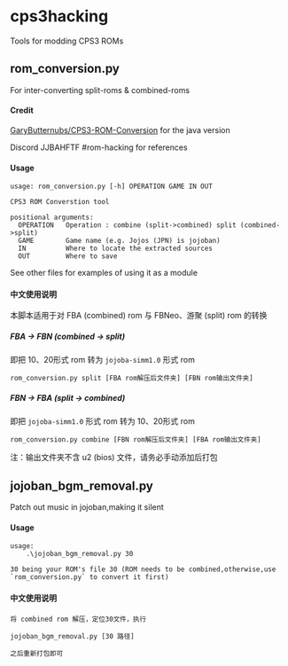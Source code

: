 # cps3hacking
Tools for modding CPS3 ROMs

## rom_conversion.py
For inter-converting split-roms & combined-roms
#### Credit
[GaryButternubs/CPS3-ROM-Conversion](https://github.com/GaryButternubs/CPS3-ROM-Conversion "GaryButternubs/CPS3-ROM-Conversion") for the java version

Discord JJBAHFTF #rom-hacking for references

#### Usage
    usage: rom_conversion.py [-h] OPERATION GAME IN OUT
    
    CPS3 ROM Converstion tool
    
    positional arguments:
      OPERATION   Operation : combine (split->combined) split (combined->split)
      GAME        Game name (e.g. Jojos (JPN) is jojoban)
      IN          Where to locate the extracted sources
      OUT         Where to save

  See other files for examples of using it as a module
  
#### 中文使用说明
本脚本适用于对 FBA (combined) rom 与 FBNeo、游聚 (split) rom 的转换

##### FBA -> FBN (combined -> split)
  即把 10、20形式 rom 转为 `jojoba-simm1.0` 形式 rom

    rom_conversion.py split [FBA rom解压后文件夹] [FBN rom输出文件夹]

##### FBN -> FBA (split -> combined)
  即把  `jojoba-simm1.0` 形式 rom 转为 10、20形式 rom

    rom_conversion.py combine [FBN rom解压后文件夹] [FBA rom输出文件夹]
  
注：输出文件夹不含 u2 (bios) 文件，请务必手动添加后打包

## jojoban_bgm_removal.py
Patch out music in jojoban,making it silent

#### Usage

    usage:
        .\jojoban_bgm_removal.py 30    

    30 being your ROM's file 30 (ROM needs to be combined,otherwise,use `rom_conversion.py` to convert it first)

#### 中文使用说明
    将 combined rom 解压，定位30文件，执行

    jojoban_bgm_removal.py [30 路径]

    之后重新打包即可